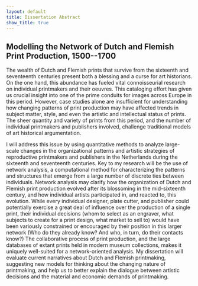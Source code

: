 ```yaml
---
layout: default
title: Dissertation Abstract
show_title: true
---
```


## Modelling the Network of Dutch and Flemish Print Production, 1500--1700

The wealth of Dutch and Flemish prints that survive from the sixteenth and seventeenth centuries present both a blessing and a curse for art historians.
On the one hand, this abundance has fueled vital connoisseurial research on individual printmakers and their oeuvres. This cataloging effort has given us crucial insight into one of the prime conduits for images across Europe in this period.
However, case studies alone are insufficient for understanding how changing patterns of print production may have affected trends in subject matter, style, and even the artistic and intellectual status of prints.
The sheer quantity and variety of prints from this period, and the number of individual printmakers and publishers involved, challenge traditional models of art historical argumentation.

I will address this issue by using quantitative methods to analyze large-scale changes in the organizational patterns and artistic strategies of reproductive printmakers and publishers in the Netherlands during the sixteenth and seventeenth centuries.
Key to my research will be the use of network analysis, a computational method for characterizing the patterns and structures that emerge from a large number of discrete ties between individuals.
Network analysis may clarify how the organization of Dutch and Flemish print production evolved after its blossoming in the mid-sixteenth century, and how individual artists participated in, and reacted to, this evolution.
While every individual designer, plate cutter, and publisher could potentially exercise a great deal of influence over the production of a single print, their individual decisions (whom to select as an engraver, what subjects to create for a print design, what market to sell to) would have been variously constrained or encouraged by their position in this larger network (Who do they already know? And who, in turn, do their contacts know?)
The collaborative process of print production, and the large databases of extant prints held in modern museum collections, makes it uniquely well-suited for a network-oriented analysis.
My dissertation will evaluate current narratives about Dutch and Flemish printmaking, suggesting new models for thinking about the changing nature of printmaking, and help us to better explain the dialogue between artistic decisions and the material and economic demands of printmaking.
